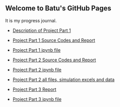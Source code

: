 ## Welcome to Batu's GitHub Pages

It is my progress journal.

* [Description of Project Part 1](ProjectPart1/IE423_Fall23_ProjectPart1%20(1).pdf)
* [Project Part 1 Source Codes and Report](ProjectPart1/Part1.html)
* [Project Part 1 ipynb file](ProjectPart1/Part1.ipynb)


* [Project Part 2 Source Codes and Report](Project_Part_2/IE423_Project_part_2.html)
* [Project Part 2 ipynb file](Project_Part_2/IE423_Project_part_2.ipynb)
* [Project Part 2 all files, simulation excels and data](Project_Part_2)

* [Project Part 3 Report](files_part_3/IE423_Part_3_Group_11_Report.pdf)
* [Project Part 3 ipynb file](files_part_3/IE423_part3_source_code.ipynb)
